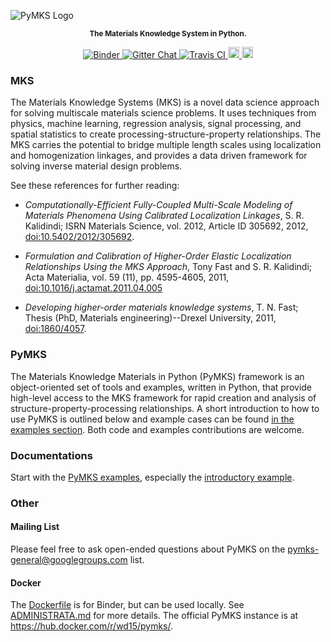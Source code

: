 ![PyMKS Logo](http://github.com/wd15/pymks/doc/pymks_logo.ico)

<p align="center"><sup><strong>
The Materials Knowledge System in Python.
</strong></sup></p>

<p align="center">
<a href="http://mybinder.org/repo/materialsinnovation/pymks" target="_blank">
<img src="http://mybinder.org/badge.svg"
alt="Binder">
</a>
<a href="https://gitter.im/pymks/Lobby" target="_blank">
<img src="https://img.shields.io/gitter/room/gitterHQ/gitter.svg"
alt="Gitter Chat">
</a>
<a href="https://travis-ci.org/materialsinnovation/pymks" target="_blank">
<img src="https://api.travis-ci.org/materialsinnovation/pymks.svg"
alt="Travis CI">
</a>
<a href="https://pypi.python.org/pypi/pymks/0.3.1">
<img src="https://badge.fury.io/py/pymks.svg" alt="PyPI version" height="18">
</a>
<a href="LICENSE.md">
<img src="https://img.shields.io/badge/license-mit-blue.svg" alt="License" height="18">
</a>
</p>

### MKS

The Materials Knowledge Systems (MKS) is a novel data science approach
for solving multiscale materials science problems. It uses techniques
from physics, machine learning, regression analysis, signal processing,
and spatial statistics to create processing-structure-property
relationships. The MKS carries the potential to bridge multiple
length scales using localization and homogenization linkages, and
provides a data driven framework for solving inverse material design
problems.

See these references for further reading:

 - *Computationally-Efficient Fully-Coupled Multi-Scale Modeling of
   Materials Phenomena Using Calibrated Localization Linkages*,
   S. R. Kalidindi; ISRN Materials Science, vol. 2012, Article ID
   305692, 2012,
   [doi:10.5402/2012/305692](http://dx.doi.org/10.5402/2012/305692).

 - *Formulation and Calibration of Higher-Order Elastic Localization
   Relationships Using the MKS Approach*, Tony Fast and
   S. R. Kalidindi; Acta Materialia, vol. 59 (11), pp. 4595-4605,
   2011,
   [doi:10.1016/j.actamat.2011.04.005](http://dx.doi.org/10.1016/j.actamat.2011.04.005)

 - *Developing higher-order materials knowledge systems*, T. N. Fast;
   Thesis (PhD, Materials engineering)--Drexel University, 2011,
   [doi:1860/4057](http://dx.doi.org/1860/4057).

### PyMKS

The Materials Knowledge Materials in Python (PyMKS) framework is an
object-oriented set of tools and examples, written in Python, that
provide high-level access to the MKS framework for rapid creation and
analysis of structure-property-processing relationships. A short
introduction to how to use PyMKS is outlined below and example cases can
be found [in the examples section](EXAMPLES.html). Both code and
examples contributions are welcome.

### Documentations

Start with the [PyMKS examples](./index.ipynb), especially the
[introductory example](notebooks/intro.ipynb).

### Other

#### Mailing List

Please feel free to ask open-ended questions about PyMKS on the
<pymks-general@googlegroups.com> list.

#### Docker

The [Dockerfile](Dockerfile) is for Binder, but can be used
locally. See [ADMINISTRATA.md](ADMINISTRATA.md) for more details. The
official PyMKS instance is at https://hub.docker.com/r/wd15/pymks/.
